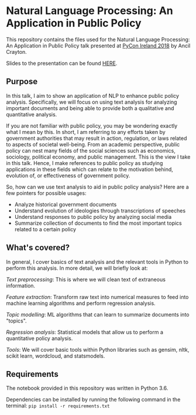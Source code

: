 # Natural Language Processing: An Application in Public Policy

This repository contains the files used for the Natural Language Processing: An Application in Public Policy talk presented at [PyCon Ireland 2018](https://pyconie18.python.ie) by Ancil Crayton.

Slides to the presentation can be found [HERE](https://docs.google.com/presentation/d/1IPLswqilRDggx5I5tXdm0bqTqz39kSBdxq1-o2877Do/edit?usp=sharing).
## Purpose
In this talk, I aim to show an application of NLP to enhance public policy analysis. Specifically, we will focus on using text analysis for analyzing important documents and being able to provide both a qualitative and quantitative analysis.

If you are not familiar with public policy, you may be wondering exactly what I mean by this. In short, I am referring to any efforts taken by government authorities that may result in action, regulation, or laws related to aspects of societal well-being. From an academic perspective, public policy can nest many fields of the social sciences such as economics, sociology, political economy, and public management. This is the view I take in this talk. Hence, I make references to public policy as studying applications in these fields which can relate to the motivation behind, evolution of, or effectiveness of government policy. 

So, how can we use text analysis to aid in public policy analysis? Here are a few pointers for possible usages:
- Analyze historical government documents
- Understand evolution of ideologies through transcriptions of speeches
- Understand responses to public policy by analyzing social media
- Summarize collection of documents to find the most important topics related to a certain policy 

## What's covered?
In general, I cover basics of text analysis and the relevant tools in Python to perform this analysis. In more detail, we will briefly look at:

_Text preprocessing_: This is where we will clean text of extraneous information.  

_Feature extraction_: Transform raw text into numerical measures to feed into machine learning algorithms and perform regression analysis.  

_Topic modelling_: ML algorithms that can learn to summarize documents into "topics".  

_Regression analysis_: Statistical models that allow us to perform a quantitative policy analysis.  

_Tools_: We will cover basic tools within Python libraries such as gensim, nltk, scikit learn, wordcloud, and statsmodels.

## Requirements
The notebook provided in this repository was written in Python 3.6.

Dependencies can be installed by running the following command in the terminal:
`pip install -r requirements.txt` 
